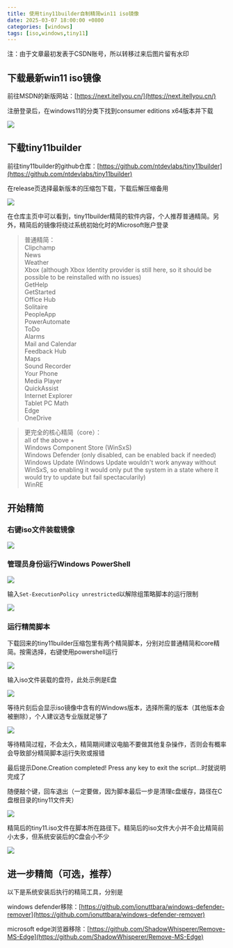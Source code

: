 ```yaml
---
title: 使用tiny11builder自制精简win11 iso镜像
date: 2025-03-07 18:00:00 +0800
categories: [windows]
tags: [iso,windows,tiny11]
---
```


注：由于文章最初发表于CSDN账号，所以转移过来后图片留有水印

## 下载最新win11 iso镜像

前往MSDN的新版网站：[https://next.itellyou.cn/](https://next.itellyou.cn/)

注册登录后，在windows11的分类下找到consumer editions x64版本并下载

![](https://testingcf.jsdelivr.net/gh/ghostdavid/tuchuang@main/ghostdavid.github.io/20250308124430630.png)

## 下载tiny11builder

前往tiny11builder的github仓库：[https://github.com/ntdevlabs/tiny11builder](https://github.com/ntdevlabs/tiny11builder​)

在release页选择最新版本的压缩包下载，下载后解压缩备用

![](https://testingcf.jsdelivr.net/gh/ghostdavid/tuchuang@main/ghostdavid.github.io/20250308124430632.png)

在仓库主页中可以看到，tiny11builder精简的软件内容，个人推荐普通精简。另外，精简后的镜像将绕过系统初始化时的Microsoft账户登录

>普通精简：  
Clipchamp  
News  
Weather  
Xbox (although Xbox Identity provider is still here, so it should be possible to be reinstalled with no issues)  
GetHelp  
GetStarted  
Office Hub  
Solitaire  
PeopleApp  
PowerAutomate  
ToDo  
Alarms  
Mail and Calendar  
Feedback Hub  
Maps  
Sound Recorder  
Your Phone  
Media Player  
QuickAssist  
Internet Explorer  
Tablet PC Math  
Edge  
OneDrive  

>更完全的核心精简（core）：  
all of the above +  
Windows Component Store (WinSxS)  
Windows Defender (only disabled, can be enabled back if needed)  
Windows Update (Windows Update wouldn't work anyway without WinSxS, so enabling it would only put the system in a state where it would try to update but fail spectacularily)  
WinRE  

## 开始精简

### 右键iso文件装载镜像

![](https://testingcf.jsdelivr.net/gh/ghostdavid/tuchuang@main/ghostdavid.github.io/20250308124430633.png)

### 管理员身份运行Windows PowerShell

![](https://testingcf.jsdelivr.net/gh/ghostdavid/tuchuang@main/ghostdavid.github.io/20250308124430634.png)

输入`Set-ExecutionPolicy unrestricted`以解除组策略脚本的运行限制

![](https://testingcf.jsdelivr.net/gh/ghostdavid/tuchuang@main/ghostdavid.github.io/20250308124430635.png)

### 运行精简脚本

下载回来的tiny11builder压缩包里有两个精简脚本，分别对应普通精简和core精简。按需选择，右键使用powershell运行

![](https://testingcf.jsdelivr.net/gh/ghostdavid/tuchuang@main/ghostdavid.github.io/20250308124430636.png)

输入iso文件装载的盘符，此处示例是E盘

![](https://testingcf.jsdelivr.net/gh/ghostdavid/tuchuang@main/ghostdavid.github.io/20250308124430637.png)

等待片刻后会显示iso镜像中含有的Windows版本，选择所需的版本（其他版本会被删除），个人建议选专业版就足够了

![](https://testingcf.jsdelivr.net/gh/ghostdavid/tuchuang@main/ghostdavid.github.io/20250308124430638.png)

等待精简过程，不会太久，精简期间建议电脑不要做其他复杂操作，否则会有概率会导致部分精简脚本运行失败或报错

最后提示Done.Creation completed! Press any key to exit the script...时就说明完成了

随便敲个键，回车退出（一定要做，因为脚本最后一步是清理c盘缓存，路径在C盘根目录的tiny11文件夹）

![](https://testingcf.jsdelivr.net/gh/ghostdavid/tuchuang@main/ghostdavid.github.io/20250308124430639.png)

精简后的tiny11.iso文件在脚本所在路径下。精简后的iso文件大小并不会比精简前小太多，但系统安装后的C盘会小不少

![](https://testingcf.jsdelivr.net/gh/ghostdavid/tuchuang@main/ghostdavid.github.io/20250308124430640.png)

## 进一步精简（可选，推荐）

以下是系统安装后执行的精简工具，分别是

windows defender移除：[https://github.com/ionuttbara/windows-defender-remover](https://github.com/ionuttbara/windows-defender-remover)

microsoft edge浏览器移除：[https://github.com/ShadowWhisperer/Remove-MS-Edge](https://github.com/ShadowWhisperer/Remove-MS-Edge)
